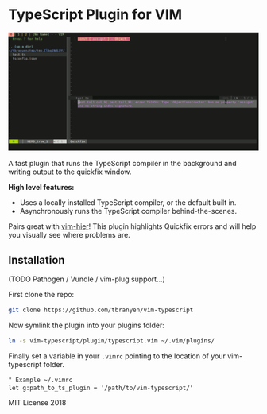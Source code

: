 # TypeScript Plugin for VIM

<p align="center">
  <img alt="VIM TypeScript" src="./screenshot.gif">
</p>

A fast plugin that runs the TypeScript compiler in the background and writing
output to the quickfix window.

**High level features:**

- Uses a locally installed TypeScript compiler, or the default built in.
- Asynchronously runs the TypeScript compiler behind-the-scenes.

Pairs great with [vim-hier](https://github.com/jceb/vim-hier)! This plugin
highlights Quickfix errors and will help you visually see where problems are.

## Installation

(TODO Pathogen / Vundle / vim-plug support...)

First clone the repo:

``` sh
git clone https://github.com/tbranyen/vim-typescript
```

Now symlink the plugin into your plugins folder:

``` sh
ln -s vim-typescript/plugin/typescript.vim ~/.vim/plugins/
```

Finally set a variable in your `.vimrc` pointing to the location of your
vim-typescript folder.

``` vimrc
" Example ~/.vimrc
let g:path_to_ts_plugin = '/path/to/vim-typescript/'
```

MIT License 2018
